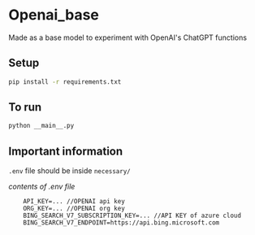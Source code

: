 # Openai_base
Made as a base model to experiment with OpenAI's ChatGPT functions

## Setup
```bash
pip install -r requirements.txt
```

## To run
```bash
python __main__.py
```
## Important information
`.env` file should be inside `necessary/`

*contents of .env file*

```env
    API_KEY=... //OPENAI api key
    ORG_KEY=... //OPENAI org key
    BING_SEARCH_V7_SUBSCRIPTION_KEY=... //API KEY of azure cloud
    BING_SEARCH_V7_ENDPOINT=https://api.bing.microsoft.com

```
